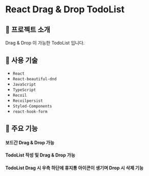 # React Drag & Drop TodoList

## 🔎 프로젝트 소개
Drag & Drop 이 가능한 TodoList 입니다.

## 🔨 사용 기술

* `React`
* `React-beautiful-dnd`
* `JavaScript`
* `TypeScript`
* `Recoil`
* `Recoilpersist`
* `Styled-Components`
* `react-hook-form`

## 📌 주요 기능

#### 보드간 Drag & Drop 가능

#### TodoList 작성 및 Drag & Drop 가능

#### TodoList Drag 시 우측 하단에 휴지통 아이콘이 생기며 Drop 시 삭제 기능
